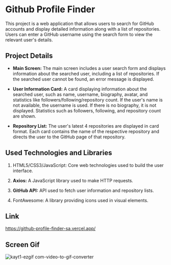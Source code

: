 ﻿# Github Profile Finder

This project is a web application that allows users to search for GitHub accounts and display detailed information along with a list of repositories. Users can enter a GitHub username using the search form to view the relevant user's details.

## Project Details

* **Main Screen:** The main screen includes a user search form and displays information about the searched user, including a list of repositories.
If the searched user cannot be found, an error message is displayed.

* **User Information Card:** A card displaying information about the searched user, such as name, username, biography, avatar, and statistics like followers/following/repository count.
If the user's name is not available, the username is used. If there is no biography, it is not displayed.
Statistics such as followers, following, and repository count are shown.

* **Repository List:** The user's latest 4 repositories are displayed in card format.
Each card contains the name of the respective repository and directs the user to the GitHub page of that repository.

## Used Technologies and Libraries

1. HTML5/CSS3/JavaScript: Core web technologies used to build the user interface.

2. **Axios:** A JavaScript library used to make HTTP requests.

3. **GitHub API:** API used to fetch user information and repository lists.

4. FontAwesome: A library providing icons used in visual elements.

## Link

https://github-profile-finder-sa.vercel.app/

## Screen Gif

![kayt1-ezgif com-video-to-gif-converter](https://github.com/serhatakhan/GithubProfileFinder/assets/147662915/40b9e18e-fd16-47ab-aef9-6e38439883a7)

